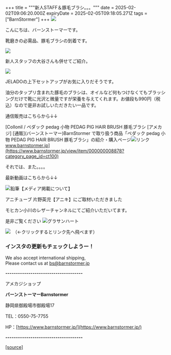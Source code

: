+++
title = """新人STAFF＆豚毛ブラシ。。。"""
date = 2025-02-02T09:06:20.000Z
expiryDate = 2025-02-05T09:18:05.271Z
tags = ["BarnStormer"]
+++
[![](https://stat.ameba.jp/user_images/20231023/16/barnstormer-go/b2/03/p/o0420015015354743273.png)](https://ameblo.jp/barnstormer-go/entry-12825670498.html)

こんにちは、バーンストーマーです。

靴磨きの必需品、豚毛ブラシの到着です。

[![](https://stat.ameba.jp/user_images/20250202/17/barnstormer-go/69/36/j/o0466070015539863869.jpg)](https://stat.ameba.jp/user_images/20250202/17/barnstormer-go/69/36/j/o0466070015539863869.jpg)

新人スタッフの大谷さんも併せてご紹介。

[![](https://stat.ameba.jp/user_images/20250202/17/barnstormer-go/62/64/j/o0466070015539863871.jpg)](https://stat.ameba.jp/user_images/20250202/17/barnstormer-go/62/64/j/o0466070015539863871.jpg)

JELADOの上下セットアップがお気に入りだそうです。

油分のタップリ含まれた豚毛のブラシは、オイルなど何もつけなくてもブラッシングだけで靴に光沢と微量ですが栄養を与えてくれます。お値段も990円（税込）なので是非お試しいただきたい一品です。

通信販売はこちらから↓↓

[Collonil / ペダック pedag 小物 PEDAG PIG HAIR BRUSH 豚毛ブラシ \[アメカジ\] \[通販\](バーンストーマー)BarnStormer で取り扱う商品「ペダック pedag 小物 PEDAG PIG HAIR BRUSH 豚毛ブラシ」の紹介・購入ページ![リンク](https://c.stat100.ameba.jp/ameblo/symbols/v3.20.0/svg/gray/editor_link.svg)www.barnstormer.jp](https://www.barnstormer.jp/view/item/000000008878?category_page_id=ct100)

それでは、また。。。。

最新動画はこちらから↓↓

![鉛筆](https://stat100.ameba.jp/blog/ucs/img/char/char3/519.png)【メディア掲載について】

アニチューブ 片野英児【アニキ】にご取材いただきました

モヒカン小川のレザーチャンネルにてご紹介いただいてます。

是非ご覧ください ![グラサンハート](https://stat100.ameba.jp/blog/ucs/img/char/char3/148.png)

[![](https://stat.ameba.jp/user_images/20230412/16/barnstormer-go/6a/23/p/o0108010815269242493.png)](https://www.instagram.com/barnstormer_daily/)　（←クリックするとリンク先へ飛べます）

### インスタの更新もチェックしようー！

We also accept international shipping,  
Please contact us at bs@barnstormer.jp

**\-------------------------------------**

アメカジショップ

**バーンストーマーBarnstormer**

静岡県御殿場市御殿場17

TEL：0550-75-7755

HP：[https://www.barnstormer.jp/](https://www.barnstormer.jp/)

**\-------------------------------------**

[[source]](https://ameblo.jp/barnstormer-go/entry-12884865497.html)
